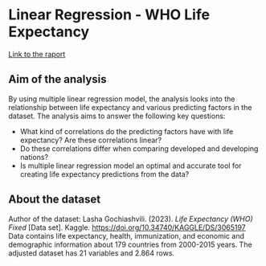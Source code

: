 # Linear Regression - WHO Life Expectancy

[Link to the raport](life_expectancy.ipynb)

## Aim of the analysis
By using multiple linear regression model, the analysis looks into the relationship between life expectancy and various predicting factors in the dataset. The analysis aims to answer the following key questions:

- What kind of correlations do the predicting factors have with life expectancy? Are these correlations linear?
- Do these correlations differ when comparing developed and developing nations?
- Is multiple linear regression model an optimal and accurate tool for creating life expectancy predictions from the data?
  
## About the dataset
Author of the dataset: Lasha Gochiashvili. (2023). <i>Life Expectancy (WHO) Fixed</i> [Data set]. Kaggle. https://doi.org/10.34740/KAGGLE/DS/3065197 \
Data contains life expectancy, health, immunization, and economic and demographic information about 179 countries from 2000-2015 years. The adjusted dataset has 21 variables and 2.864 rows.

